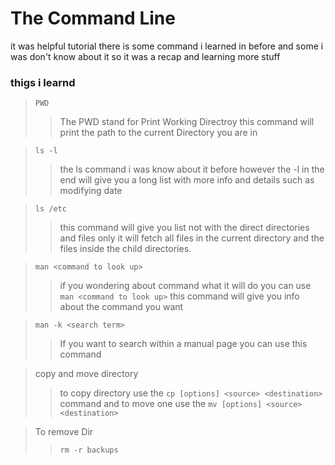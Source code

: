 # The Command Line
it was helpful tutorial there is some command i learned in before and some i was don't know about it so it was a recap and learning more stuff


### thigs i learnd
> ``` PWD ``` 
>> The PWD stand for Print Working Directroy this command will print the path to the current Directory you are in 

> ``` ls -l ```
>> the ls command i was know about it before however the -l in the end will give you a long list with more info and details such as modifying date

> ``` ls /etc ```
>> this command will give you list not with the direct directories and files only it will fetch all files in the current directory and the files inside the child directories.

> ``` man <command to look up> ```
>> if you wondering about command what it will do you can use ``` man <command to look up> ``` this command will give you info about the command you want

> ``` man -k <search term> ```
>> If you want to search within a manual page you can use this command 

> copy and move directory
>> to copy directory use the ``` cp [options] <source> <destination> ``` command and to move one use the ``` mv [options] <source> <destination> ```

> To remove Dir
>> ``` rm -r backups ```
